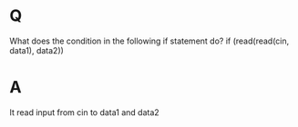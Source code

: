 # Q
What does the condition in the following if statement do?
if (read(read(cin, data1), data2))

# A
It read input from cin to data1 and data2